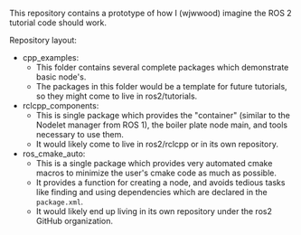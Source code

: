 This repository contains a prototype of how I (wjwwood) imagine the ROS 2 tutorial code should work.

Repository layout:

- cpp_examples:
  - This folder contains several complete packages which demonstrate basic node's.
  - The packages in this folder would be a template for future tutorials, so they might come to live in ros2/tutorials.
- rclcpp_components:
  - This is single package which provides the "container" (similar to the Nodelet manager from ROS 1), the boiler plate node main, and tools necessary to use them.
  - It would likely come to live in ros2/rclcpp or in its own repository.
- ros_cmake_auto:
  - This is a single package which provides very automated cmake macros to minimize the user's cmake code as much as possible.
  - It provides a function for creating a node, and avoids tedious tasks like finding and using dependencies which are declared in the `package.xml`.
  - It would likely end up living in its own repository under the ros2 GitHub organization.
